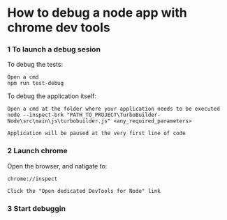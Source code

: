 # How to debug a node app with chrome dev tools


### 1 To launch a debug sesion

To debug the tests:
    
    Open a cmd
    npm run test-debug

To debug the application itself:

    Open a cmd at the folder where your application needs to be executed
    node --inspect-brk "PATH_TO_PROJECT\TurboBuilder-Node\src\main\js\turbobuilder.js" <any_required_parameters>
    
    Application will be paused at the very first line of code

### 2 Launch chrome

Open the browser, and natigate to:

    chrome://inspect

    Click the "Open dedicated DevTools for Node" link

### 3 Start debuggin